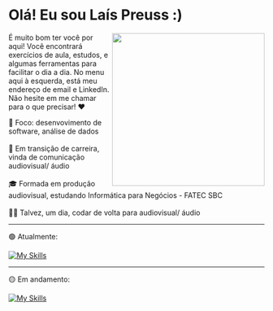 <h1>Olá! Eu sou Laís Preuss :)</h1>  

<img src="https://github.com/user-attachments/assets/2ad893f0-4bd9-484c-abe8-06eb6d8cac58" align="right" width="300">

<p>É muito bom ter você por aqui! Você encontrará exercícios de aula, estudos, e algumas ferramentas para facilitar o dia a dia.
No menu aqui à esquerda, está meu endereço de email e LinkedIn.<br>Não hesite em me chamar para o que precisar! ❤</p>

🎯 Foco: desenvovimento de software, análise de dados <br><br>
🎤 Em transição de carreira, vinda de comunicação audiovisual/ áudio <br><br>
🎓 Formada em produção audiovisual, estudando Informática para Negócios - FATEC SBC <br><br>
🐱‍💻 Talvez, um dia, codar de volta para audiovisual/ áudio <br>

---
<p>🟢 Atualmente:</p>

[![My Skills](https://skillicons.dev/icons?i=py,js,vscode,au,pr,ae)](https://skillicons.dev)

---
<p>🟡 Em andamento:</p>

[![My Skills](https://skillicons.dev/icons?i=java,eclipse,aws,mysql)](https://skillicons.dev)
